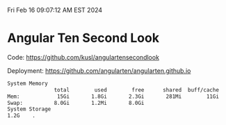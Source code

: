 Fri Feb 16 09:07:12 AM EST 2024

# Angular Ten Second Look

Code: https://github.com/kusl/angulartensecondlook

Deployment: https://github.com/angularten/angularten.github.io

```bash
System Memory
               total        used        free      shared  buff/cache   available
Mem:            15Gi       1.8Gi       2.3Gi       281Mi        11Gi        13Gi
Swap:          8.0Gi       1.2Mi       8.0Gi
System Storage
1.2G	.
```
```bash
